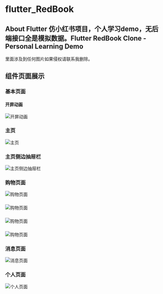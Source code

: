 # flutter_RedBook


## About Flutter 仿小红书项目，个人学习demo，无后端接口全是模拟数据。Flutter RedBook Clone - Personal Learning Demo

 里面涉及到任何图片如果侵权请联系我删除。


## 组件页面展示

### 基本页面

#### 开屏动画
![开屏动画](https://raw.githubusercontent.com/MrNocLb/flutter_RedBook/6743181f182e28d4913677048e64842cf662d0a9/imgs/0.png)
###
###
###  主页
![主页](https://raw.githubusercontent.com/MrNocLb/flutter_RedBook/6743181f182e28d4913677048e64842cf662d0a9/imgs/1.png)

### 主页侧边抽屉栏
![主页侧边抽屉栏](https://raw.githubusercontent.com/MrNocLb/flutter_RedBook/6743181f182e28d4913677048e64842cf662d0a9/imgs/2.png)

### 购物页面
![购物页面](https://raw.githubusercontent.com/MrNocLb/flutter_RedBook/6743181f182e28d4913677048e64842cf662d0a9/imgs/4.png)
###
![购物页面](https://raw.githubusercontent.com/MrNocLb/flutter_RedBook/6743181f182e28d4913677048e64842cf662d0a9/imgs/3.png)
###
![购物页面](https://raw.githubusercontent.com/MrNocLb/flutter_RedBook/6743181f182e28d4913677048e64842cf662d0a9/imgs/5.png)
###
![购物页面](https://raw.githubusercontent.com/MrNocLb/flutter_RedBook/6743181f182e28d4913677048e64842cf662d0a9/imgs/51.png)
### 消息页面
![消息页面](https://raw.githubusercontent.com/MrNocLb/flutter_RedBook/6743181f182e28d4913677048e64842cf662d0a9/imgs/6.png)

###
### 个人页面
![个人页面](https://raw.githubusercontent.com/MrNocLb/flutter_RedBook/6743181f182e28d4913677048e64842cf662d0a9/imgs/7.png)

